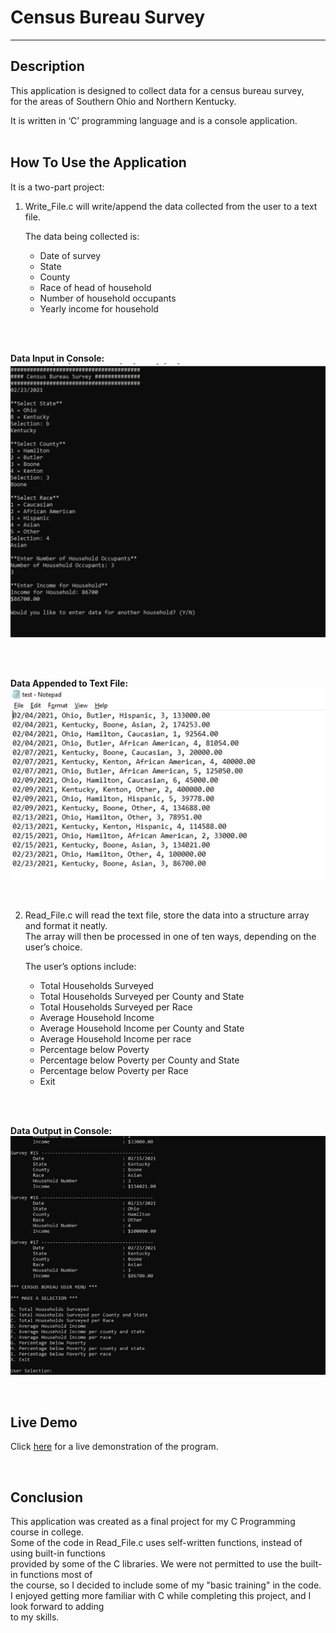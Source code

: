 # Census Bureau Survey

---

## Description
This application is designed to collect data for a census bureau survey,  
for the areas of Southern Ohio and Northern Kentucky.  

It is written in ‘C’ programming language and is a console application.      
<br>

## How To Use the Application

It is a two-part project:  
1. Write_File.c will write/append the data collected from the user to a text file.  

    The data being collected is:  
    * Date of survey
    * State
    * County
    * Race of head of household
    * Number of household occupants 
    * Yearly income for household     
<br>
<br>  

__Data Input in Console:__  
<img src="Image/C_Input.png" width="550" >  

<br>
<br>

__Data Appended to Text File:__  
<img src="Image/C_Text.File.png" width="550" >

<br>

2. Read_File.c will read the text file, store the data into a structure array and format it neatly.  
The array will then be processed in one of ten ways, depending on the user’s choice.  

    The user’s options include:  
    * Total Households Surveyed 
    * Total Households Surveyed per County and State 
    * Total Households Surveyed per Race    
    * Average Household Income 
    * Average Household Income per County and State 
    * Average Household Income per race
    * Percentage below Poverty 
    * Percentage below Poverty per County and State 
    * Percentage below Poverty per Race
    * Exit  
<br>
<br>

__Data Output in Console:__    
<img src="Image/C_Output.png" width="650" >

<br>

## Live Demo  
Click [here]("") for a live demonstration of  the program.  

<br>

## Conclusion  
This application was created as a final project for my C Programming course in college.  
Some of the code in Read_File.c uses self-written functions, instead of using built-in functions  
provided by some of the C libraries. We were not permitted to use the built-in functions most of  
the course, so I decided to include some of my "basic training" in the code.  
I enjoyed getting more familiar with C while completing this project, and I look forward to adding  
to my skills.  
